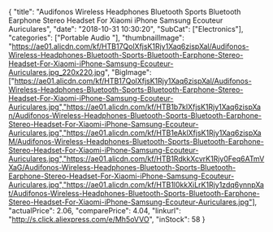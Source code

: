 {
	"title": "Audifonos Wireless Headphones Bluetooth Sports Bluetooth Earphone Stereo Headset For Xiaomi iPhone Samsung Ecouteur Auriculares",
	"date": "2018-10-31 10:30:20",
	"SubCat": ["Electronics"],
	"categories": ["Portable Audio "],
	"thumbnailImage": "https://ae01.alicdn.com/kf/HTB17QolXfjsK1Rjy1Xaq6zispXal/Audifonos-Wireless-Headphones-Bluetooth-Sports-Bluetooth-Earphone-Stereo-Headset-For-Xiaomi-iPhone-Samsung-Ecouteur-Auriculares.jpg_220x220.jpg",
	"BigImage": ["https://ae01.alicdn.com/kf/HTB17QolXfjsK1Rjy1Xaq6zispXal/Audifonos-Wireless-Headphones-Bluetooth-Sports-Bluetooth-Earphone-Stereo-Headset-For-Xiaomi-iPhone-Samsung-Ecouteur-Auriculares.jpg","https://ae01.alicdn.com/kf/HTB1b7klXfjsK1Rjy1Xaq6zispXan/Audifonos-Wireless-Headphones-Bluetooth-Sports-Bluetooth-Earphone-Stereo-Headset-For-Xiaomi-iPhone-Samsung-Ecouteur-Auriculares.jpg","https://ae01.alicdn.com/kf/HTB1eAklXfjsK1Rjy1Xaq6zispXaM/Audifonos-Wireless-Headphones-Bluetooth-Sports-Bluetooth-Earphone-Stereo-Headset-For-Xiaomi-iPhone-Samsung-Ecouteur-Auriculares.jpg","https://ae01.alicdn.com/kf/HTB1RdkkXcvrK1Rjy0Feq6ATmVXaG/Audifonos-Wireless-Headphones-Bluetooth-Sports-Bluetooth-Earphone-Stereo-Headset-For-Xiaomi-iPhone-Samsung-Ecouteur-Auriculares.jpg","https://ae01.alicdn.com/kf/HTB1l0kkXiLrK1Rjy1zdq6ynnpXat/Audifonos-Wireless-Headphones-Bluetooth-Sports-Bluetooth-Earphone-Stereo-Headset-For-Xiaomi-iPhone-Samsung-Ecouteur-Auriculares.jpg"],
	"actualPrice": 2.06,
	"comparePrice": 4.04,
	"linkurl": "http://s.click.aliexpress.com/e/Mh5oVVO",
	"inStock": 58
}

